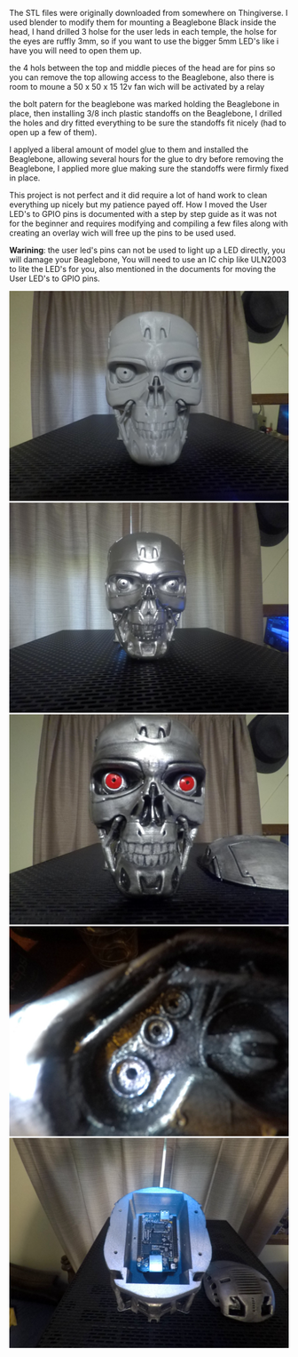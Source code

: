 The STL files were originally downloaded from somewhere on Thingiverse. I used blender to modify them for
mounting a Beaglebone Black inside the head, I hand drilled 3 holse for the user leds in each temple,
the holse for the eyes are ruffly 3mm, so if you want to use the bigger 5mm LED's like i have you will
need to open them up.

the 4 hols between the top and middle pieces of the head are for pins so you can remove the top allowing access
to the Beaglebone, also there is room to moune a 50 x 50 x 15 12v fan wich will be activated by a relay

the bolt patern for the beaglebone was marked holding the Beaglebone in place, then installing 3/8 inch plastic
standoffs on the Beaglebone, I drilled the holes and dry fitted everything to be sure the standoffs fit nicely
(had to open up a few of them).

I applyed a liberal amount of model glue to them and installed the Beaglebone, allowing several hours for the
glue to dry before removing the Beaglebone, I applied more glue making sure the standoffs were firmly fixed in
place.

This project is not perfect and it did require a lot of hand work to clean everything up nicely but my patience
payed off. How I moved the User LED's to GPIO pins is documented with a step by step guide as it was not for
the beginner and requires modifying and compiling a few files along with creating an overlay wich will free up
the pins to be used used. 

<b>Warining</b>: the user led's pins can not be used to light up a LED directly, you will damage your Beaglebone, You
will need to use an IC chip like ULN2003 to lite the LED's for you, also mentioned in the documents for moving
the User LED's to GPIO pins.


![T800](images/GOPR0341.JPG)
![T800](images/GOPR0349.JPG)
![T800](images/GOPR0355.JPG)
![T800](images/GOPR0356.JPG)
![T800](images/GOPR0358.JPG)